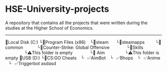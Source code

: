 # HSE-University-projects
A repository that contains all the projects that were written during the studies at the Higher School of Economics.
_______________________

📁Local Disk (C:)
└📁Program Files (x86)
⠀└📁steam
⠀⠀└📁steamapps
⠀⠀⠀└📁common
⠀⠀⠀⠀└📁Counter-Strike: Global Offensive
⠀⠀⠀⠀⠀└📁Skills
⠀⠀⠀⠀⠀⠀└⚠️This folder is empty
⠀⠀⠀⠀⠀└📁 Aim
⠀⠀⠀⠀⠀⠀└⚠️This folder is empty
📁USB (D:)
└📁CS:GO Cheats
⠀└⠀✅AimBot
⠀└⠀✅Bhops
⠀└⠀✅Anime
⠀└⠀✅Triggerbot
asdasd